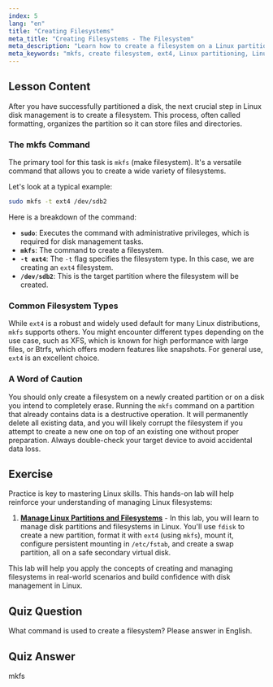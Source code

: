 ```yaml
---
index: 5
lang: "en"
title: "Creating Filesystems"
meta_title: "Creating Filesystems - The Filesystem"
meta_description: "Learn how to create a filesystem on a Linux partition using the mkfs command. This guide for beginners covers disk management, formatting with ext4, and essential steps for Linux partitioning."
meta_keywords: "mkfs, create filesystem, ext4, Linux partitioning, Linux tutorial, beginner Linux, disk management, Linux guide, format disk linux"
---
```


## Lesson Content

After you have successfully partitioned a disk, the next crucial step in Linux disk management is to create a filesystem. This process, often called formatting, organizes the partition so it can store files and directories.

### The mkfs Command

The primary tool for this task is `mkfs` (make filesystem). It's a versatile command that allows you to create a wide variety of filesystems.

Let's look at a typical example:

```bash
sudo mkfs -t ext4 /dev/sdb2
```

Here is a breakdown of the command:

- **`sudo`**: Executes the command with administrative privileges, which is required for disk management tasks.
- **`mkfs`**: The command to create a filesystem.
- **`-t ext4`**: The `-t` flag specifies the filesystem type. In this case, we are creating an `ext4` filesystem.
- **`/dev/sdb2`**: This is the target partition where the filesystem will be created.

### Common Filesystem Types

While `ext4` is a robust and widely used default for many Linux distributions, `mkfs` supports others. You might encounter different types depending on the use case, such as XFS, which is known for high performance with large files, or Btrfs, which offers modern features like snapshots. For general use, `ext4` is an excellent choice.

### A Word of Caution

You should only create a filesystem on a newly created partition or on a disk you intend to completely erase. Running the `mkfs` command on a partition that already contains data is a destructive operation. It will permanently delete all existing data, and you will likely corrupt the filesystem if you attempt to create a new one on top of an existing one without proper preparation. Always double-check your target device to avoid accidental data loss.

## Exercise

Practice is key to mastering Linux skills. This hands-on lab will help reinforce your understanding of managing Linux filesystems:

1.  **[Manage Linux Partitions and Filesystems](https://labex.io/labs/comptia-manage-linux-partitions-and-filesystems-590845)** - In this lab, you will learn to manage disk partitions and filesystems in Linux. You'll use `fdisk` to create a new partition, format it with `ext4` (using `mkfs`), mount it, configure persistent mounting in `/etc/fstab`, and create a swap partition, all on a safe secondary virtual disk.

This lab will help you apply the concepts of creating and managing filesystems in real-world scenarios and build confidence with disk management in Linux.

## Quiz Question

What command is used to create a filesystem? Please answer in English.

## Quiz Answer

mkfs
